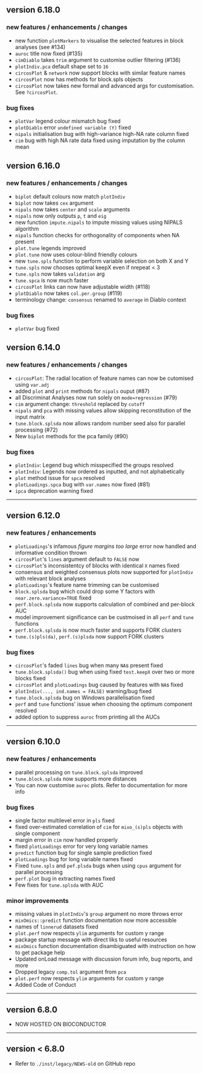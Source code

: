 ## version 6.18.0

### new features / enhancements / changes

* new function `plotMarkers` to visualise the selected features in block analyses (see #134)
* `auroc` title now fixed (#135)
* `cimDiablo` takes `trim` argument to customise outlier filtering (#136)
* `plotIndiv.pca` default shape set to `16`
* `circosPlot` & `network` now support blocks with similar feature names 
* `circosPlot` now has methods for block.spls objects
* `circosPlot` now takes new formal and advanced args for customisation. See `?circosPlot`.

### bug fixes

* `plotVar` legend colour mismatch bug fixed
* `plotDiablo` error `undefined variable (Y)` fixed
* `nipals` initialisation bug with high-variance high-NA rate column fixed 
* `cim` bug with high NA rate data fixed using imputation by the column mean

## version 6.16.0

### new features / enhancements / changes

* `biplot` default colours now match `plotIndiv`
* `biplot` now takes `cex` argument
* `nipals` now takes `center` and `scale` arguments
* `nipals` now only outputs `p`, `t` and `eig`
* new function `impute.nipals` to impute missing values using NIPALS algorithm
* `nipals` function checks for orthogonality of components when NA present
* `plot.tune` legends improved
* `plot.tune` now uses colour-blind friendly colours
* new `tune.spls` function to perform variable selection on both X and Y
* `tune.spls` now chooses optimal keepX even if nrepeat < 3
* `tune.spls` now takes `validation` arg
* `tune.spca` is now much faster
* `circosPlot` links can now have adjustable width (#118)
* `plotDiablo` now takes `col.per.group` (#119)
* terminology change: `consensus` renamed to `average` in Diablo context

### bug fixes

* `plotVar` bug fixed

## version 6.14.0

### new features / enhancements / changes

* `circosPlot`: The radial location of feature names can now be cutomised using `var.adj`
* added `plot` and `print` methods for `nipals` ouput (#87)
* all Discriminat Analyses now run solely on `mode=regression` (#79)
* `cim` argument change: `threshold` replaced by `cutoff`
* `nipals` and `pca` with missing values allow skipping reconstitution of the input matrix
* `tune.block.splsda` now allows random number seed also for parallel processing (#72)
* New `biplot` methods for the pca family (#90)

### bug fixes

* `plotIndiv`: Legend bug which misspecified the groups resolved
* `plotIndiv`: Legends now ordered as inputted, and not alphabetically
* `plot` method issue for `spca` resolved 
* `plotLoadings.spca` bug with `var.names` now fixed (#81)
* `ipca` deprecation warning fixed

-------------------------------------------------------------------------------
## version 6.12.0

### new features / enhancements

* `plotLoadings`'s infamous *figure margins too large* error now handled and informative condition thrown
* `circosPlot`'s `lines` argument default to `FALSE` now
* `circosPlot`'s inconsistentcy of blocks with identical `X` names fixed
*  consensus and weighted consensus plots now supported for `plotIndiv` with relevant block analyses
* `plotLoadings`'s feature name trimming can be customised
* `block.splsda` bug which could drop some Y factors with `near.zero.variance=TRUE` fixed
* `perf.block.splsda` now supports calculation of combined and per-block AUC
* model improvement significance can be custmoised in all `perf` and `tune` functions
* `perf.block.splsda` is now much faster and supports FORK clusters
* `tune.(s)pls(da)`, `perf.(s)plsda` now support FORK clusters

### bug fixes

* `circosPlot`'s faded `lines` bug when many `NA`s present fixed
* `tune.block.splsda()` bug when using fixed `test.keepX` over two or more blocks fixed
* `circosPlot` and `plotLoadings` bug caused by features with `NA`s fixed
* `plotIndiv(..., ind.names = FALSE)` warning/bug fixed
* `tune.block.splsda` bug on Windows parallelisation fixed
* `perf` and `tune` functions' issue  when choosing the optimum component resolved
* added option to suppress `auroc` from printing all the AUCs
-------------------------------------------------------------------------------
## version 6.10.0

### new features / enhancements

* parallel processing on `tune.block.splsda` improved
* `tune.block.splsda` now supports more distances
* You can now customise `auroc` plots. Refer to documentation for more info

### bug fixes

* single factor multilevel error in `pls` fixed
* fixed over-estimated correlation of `cim` for `mixo_(s)pls` objects with single component 
* margin error in `cim` now handled properly
* fixed `plotLoadings` error for very long variable names
* `predict` function bug for single sample prediction fixed
* `plotLoadings` bug for long variable names fixed
* Fixed `tune.spls` and `pef.plsda` bugs when using `cpus` argument for parallel 
processing
* `perf.plot` bug in extracting names fixed
* Few fixes for `tune.splsda` with AUC

### minor improvements

* missing values in `plotIndiv`'s `group` argument no more throws error
* `mixOmics::predict` function documentation now more accessible
* names of `linnerud` datasets fixed
* `plot.perf` now respects `ylim` arguments for custom y range
* package startup message with direct liks to useful resources
* `mixOmics` function documentation disambiguated with instruction on how to get
package help
* Updated onLoad message with discussion forum info, bug reports, and more
* Dropped legacy `comp.tol` argument from `pca`
* `plot.perf` now respects `ylim` arguments for custom y range
* Added Code of Conduct

-------------------------------------------------------------------------------
## version 6.8.0

* NOW HOSTED ON BIOCONDUCTOR

-------------------------------------------------------------------------------

## version < 6.8.0

* Refer to `./inst/legacy/NEWS-old` on GitHub repo